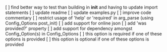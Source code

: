 [ ] find better way to test than building in __init__ and having to update import statements
[ ] update readme
[ ] update examples.py
[ ] improve code commentary
[ ] restrict usage of 'help' or 'required' in arg_parse (using Config_Options post_init)
[ ] add support for online json
[ ] add 'was provided?' property
[ ] add support for dependency amongst Config_Option(s) in Config_Options
    [ ] this option is required if one of these options is provided
    [ ] this option is optional if one of these options is provided